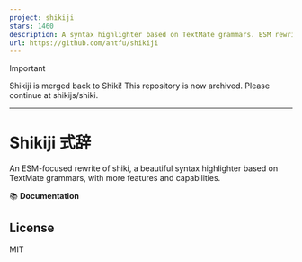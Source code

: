 ```yaml
---
project: shikiji
stars: 1460
description: A syntax highlighter based on TextMate grammars. ESM rewrite of shiki, with more features and capabilities.
url: https://github.com/antfu/shikiji
---
```


Important

Shikiji is merged back to Shiki! This repository is now archived. Please continue at shikijs/shiki.

* * *

Shikiji 式辞
==========

An ESM-focused rewrite of shiki, a beautiful syntax highlighter based on TextMate grammars, with more features and capabilities.

📚 **Documentation**

License
-------

MIT
